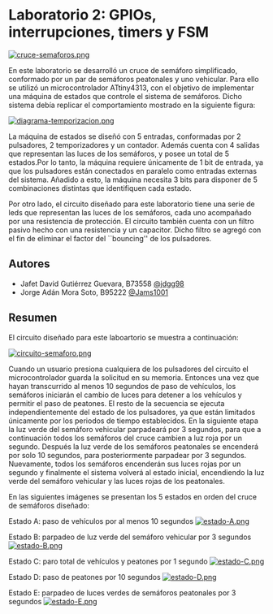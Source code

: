 

# Laboratorio 2: GPIOs, interrupciones, timers y FSM

[![cruce-semaforos.png](https://i.postimg.cc/6qZGbvDz/cruce-semaforos.png)](https://postimg.cc/0K8Qbb5J)

En este laboratorio se desarrolló un cruce de semáforo simplificado, conformado por un par de semáforos peatonales y uno vehicular. Para ello se utilizó un microcontrolador ATtiny4313, con el objetivo de implementar una máquina de estados que controle el sistema de semáforos. Dicho sistema debía replicar el comportamiento mostrado en la siguiente figura:

[![diagrama-temporizacion.png](https://i.postimg.cc/HnYfBwc1/diagrama-temporizacion.png)](https://postimg.cc/phSGdnJs)

La máquina de estados se diseñó con 5 entradas, conformadas por 2 pulsadores, 2 temporizadores y un contador. Además cuenta con 4 salidas que representan las luces de los semáforos, y posee un total de 5 estados.Por lo tanto, la máquina requiere únicamente de 1 bit de entrada, ya que los pulsadores están conectados en paralelo como entradas externas del sistema. Añadido a esto, la máquina necesita 3 bits para disponer de 5 combinaciones distintas que identifiquen cada estado. 

Por otro lado, el circuito diseñado para este laboratorio tiene una serie de leds que representan las luces de los semáforos, cada uno acompañado por una resistencia de protección. El circuito también cuenta con un filtro pasivo hecho con una resistencia y un capacitor. Dicho filtro se agregó con el fin de eliminar el factor del ``bouncing'' de los pulsadores.

## Autores

- Jafet David Gutiérrez Guevara, B73558 [@jdgg98](https://github.com/jdgg98)
- Jorge Adán Mora Soto, B95222 [@Jams1001](https://github.com/Jams1001)
## Resumen

El circuito diseñado para este laboartorio se muestra a continuación:

[![circuito-semaforo.png](https://i.postimg.cc/hjnK97KV/circuito-semaforo.png)](https://postimg.cc/f3H4sytb)

Cuando un usuario presiona cualquiera de los pulsadores del circuito el microcontrolador guarda la solicitud en su memoria. Entonces una vez que hayan transcurrido al menos 10 segundos de paso de vehículos, los semáforos iniciarán el cambio de luces para detener a los vehículos y permitir el paso de peatones. El resto de la secuencia se ejecuta independientemente del estado de los pulsadores, ya que están limitados únicamente por los periodos de tiempo establecidos. En la siguiente etapa la luz verde del semáforo vehicular parpadeará por 3 segundos, para que a continuación todos los semáforos del cruce cambien a luz roja por un segundo. Después la luz verde de los semáforos peatonales se encenderá por solo 10 segundos, para posteriormente parpadear por 3 segundos. Nuevamente, todos los semáforos encenderán sus luces rojas por un segundo y finalmente el sistema volverá al estado inicial, encendiendo la luz verde del semáforo vehicular y las luces rojas de los peatonales.

En las siguientes imágenes se presentan los 5 estados en orden del cruce de semáforos diseñado:

Estado A: paso de vehículos por al menos 10 segundos
[![estado-A.png](https://i.postimg.cc/L6MRwbw2/estado-A.png)](https://postimg.cc/mhV0F8T5)

Estado B: parpadeo de luz verde del semáforo vehicular por 3 segundos
[![estado-B.png](https://i.postimg.cc/NjznqyFm/estado-B.png)](https://postimg.cc/DS161wqw)

Estado C: paro total de vehículos y peatones por 1 segundo
[![estado-C.png](https://i.postimg.cc/XJcxJXj2/estado-C.png)](https://postimg.cc/qhq2DJCn)

Estado D: paso de peatones por 10 segundos
[![estado-D.png](https://i.postimg.cc/j5KQGKHy/estado-D.png)](https://postimg.cc/bGCtt7Fv)

Estado E: parpadeo de luces verdes de semáforos peatonales por 3 segundos
[![estado-E.png](https://i.postimg.cc/8k4tgFnc/estado-E.png)](https://postimg.cc/t71hhgbG)
